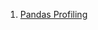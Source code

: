 1. [Pandas Profiling](https://pandas-profiling.github.io/pandas-profiling/docs/master/rtd/pages/getting_started.html)

